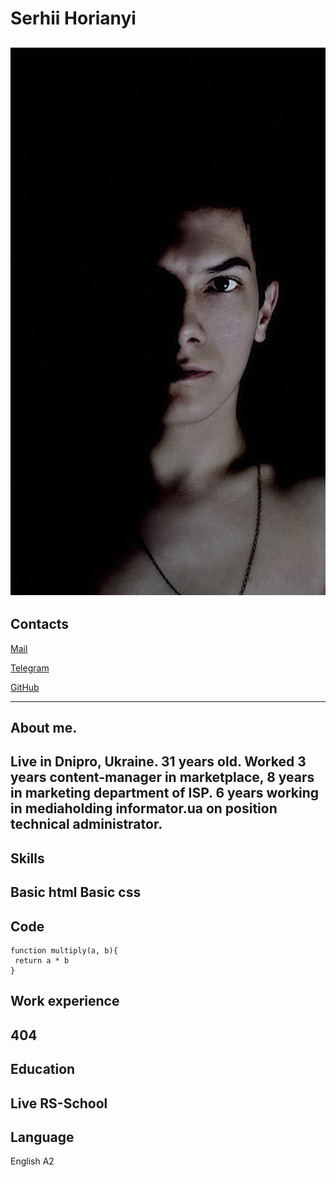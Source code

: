 # Serhii Horianyi
![Photo](/avatar.jpg)
---
## Contacts

[Mail](citellus.suslik@gmail.com)

[Telegram](https://t.me/Suslik_Citellus)

[GitHub](https://github.com/Citellus91)

---
## About me.

Live in Dnipro, Ukraine.
31 years old.
Worked 3 years content-manager in marketplace, 8 years in marketing department of ISP. 6 years working in mediaholding informator.ua on position technical administrator.
---
## Skills

Basic html
Basic css
---
## Code

```
function multiply(a, b){
 return a * b
}
```

## Work experience

404
---
## Education

Live
RS-School
---
## Language

English A2
